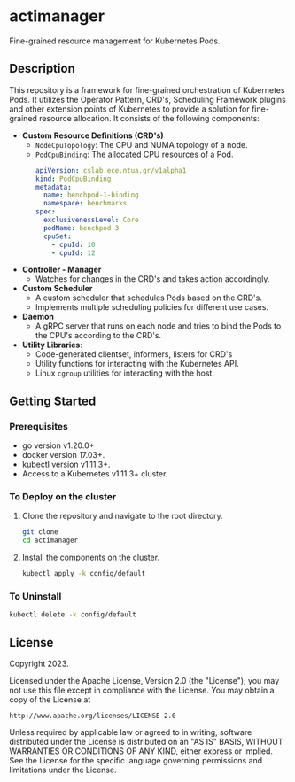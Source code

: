 # actimanager

Fine-grained resource management for Kubernetes Pods.

## Description

This repository is a framework for fine-grained orchestration of Kubernetes Pods. It utilizes the Operator Pattern, CRD's, Scheduling Framework plugins and other extension points of Kubernetes to provide a solution for fine-grained resource allocation. It consists of the following components:

- **Custom Resource Definitions (CRD's)**
    - `NodeCpuTopology`: The CPU and NUMA topology of a node.
    - `PodCpuBinding`: The allocated CPU resources of a Pod.
      ```yaml
      apiVersion: cslab.ece.ntua.gr/v1alpha1
      kind: PodCpuBinding
      metadata:
        name: benchpod-1-binding
        namespace: benchmarks
      spec:
        exclusivenessLevel: Core
        podName: benchpod-3
        cpuSet:
          - cpuId: 10
          - cpuId: 12
      ```
- **Controller - Manager**
    - Watches for changes in the CRD's and takes action accordingly.
- **Custom Scheduler**
  - A custom scheduler that schedules Pods based on the CRD's.
  - Implements multiple scheduling policies for different use cases.
- **Daemon**
    - A gRPC server that runs on each node and tries to bind the Pods to the CPU's according to the CRD's.
- **Utility Libraries**:
    - Code-generated clientset, informers, listers for CRD's
    - Utility functions for interacting with the Kubernetes API.
    - Linux `cgroup` utilities for interacting with the host.


## Getting Started

### Prerequisites
- go version v1.20.0+
- docker version 17.03+.
- kubectl version v1.11.3+.
- Access to a Kubernetes v1.11.3+ cluster.

### To Deploy on the cluster

1. Clone the repository and navigate to the root directory.

    ```sh
    git clone
    cd actimanager
    ```
2. Install the components on the cluster.

    ```sh
    kubectl apply -k config/default
    ```

### To Uninstall

```sh
kubectl delete -k config/default
```

## License

Copyright 2023.

Licensed under the Apache License, Version 2.0 (the "License");
you may not use this file except in compliance with the License.
You may obtain a copy of the License at

    http://www.apache.org/licenses/LICENSE-2.0

Unless required by applicable law or agreed to in writing, software
distributed under the License is distributed on an "AS IS" BASIS,
WITHOUT WARRANTIES OR CONDITIONS OF ANY KIND, either express or implied.
See the License for the specific language governing permissions and
limitations under the License.

